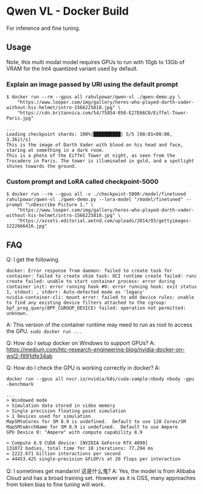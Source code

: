 # Qwen VL - Docker Build

For inference and fine tuning.

## Usage

Note, this multi modal model requires GPUs to run with 10gb to 13Gb of VRAM for the Int4 quantized variant used by default.

### Explain an image passed by URl using the default prompt

```
$ docker run --rm --gpus all rahulpowar/qwen-vl ./qwen-demo.py \
    "https://www.looper.com/img/gallery/heres-who-played-darth-vader-without-his-helmet/intro-1566225818.jpg" \
    "https://cdn.britannica.com/54/75854-050-E27E66C0/Eiffel-Tower-Paris.jpg"
```

```
...
Loading checkpoint shards: 100%|██████████| 5/5 [00:01<00:00,  3.36it/s]
This is the image of Darth Vader with blood on his head and face, staring at something in a dark room.
This is a photo of the Eiffel Tower at night, as seen from the Trocadero in Paris. The tower is illuminated in gold, and a spotlight shines towards the ground.
```

### Custom prompt and LoRA called checkpoint-5000

```
$ docker run --rm --gpus all -v ./checkpoint-5000:/model/finetuned  rahulpowar/qwen-vl ./qwen-demo.py --lora-model "/model/finetuned" --prompt "\nDescribe Picture 1." \
    "https://www.looper.com/img/gallery/heres-who-played-darth-vader-without-his-helmet/intro-1566225818.jpg" \
    "https://assets.editorial.aetnd.com/uploads/2014/03/gettyimages-1222666416.jpg"
```

## FAQ

Q: I get the following.
```
docker: Error response from daemon: failed to create task for container: failed to create shim task: OCI runtime create failed: runc create failed: unable to start container process: error during container init: error running hook #0: error running hook: exit status 1, stdout: , stderr: Auto-detected mode as 'legacy'
nvidia-container-cli: mount error: failed to add device rules: unable to find any existing device filters attached to the cgroup: bpf_prog_query(BPF_CGROUP_DEVICE) failed: operation not permitted: unknown.
```
A: This version of the container runtime may need to run as root to access the GPU. `sudo docker run ...`

Q: How do I setup docker on Windows to support GPUs?
A: https://medium.com/htc-research-engineering-blog/nvidia-docker-on-wsl2-f891dfe34ab

Q: How do I check the GPU is working correctly in docker?
A: 
```
docker run --gpus all nvcr.io/nvidia/k8s/cuda-sample:nbody nbody -gpu -benchmark

...
> Windowed mode
> Simulation data stored in video memory
> Single precision floating point simulation
> 1 Devices used for simulation
MapSMtoCores for SM 8.9 is undefined.  Default to use 128 Cores/SM
MapSMtoArchName for SM 8.9 is undefined.  Default to use Ampere
GPU Device 0: "Ampere" with compute capability 8.9

> Compute 8.9 CUDA device: [NVIDIA GeForce RTX 4090]
131072 bodies, total time for 10 iterations: 77.294 ms
= 2222.671 billion interactions per second
= 44453.425 single-precision GFLOP/s at 20 flops per interaction
```

Q: I sometimes get mandarin! 这是什么鬼?
A: Yes, the model is from Alibaba Cloud and has a broad training set. However as it is OSS, many approaches from token bias to fine tuning will work.